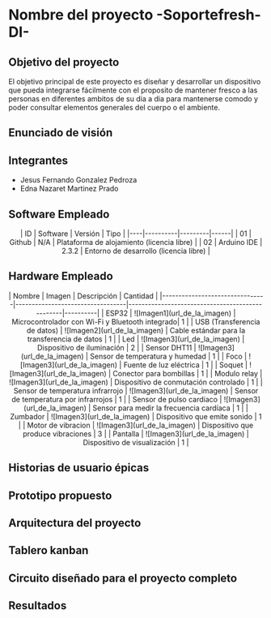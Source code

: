 # Nombre del proyecto -Soportefresh-DI-

## Objetivo del proyecto
El objetivo principal de este proyecto es diseñar y desarrollar un dispositivo que pueda integrarse fácilmente con el proposito de mantener fresco a las personas en  diferentes ambitos de su dia a dia para mantenerse comodo y poder consultar elementos generales del cuerpo o el ambiente.

## Enunciado de visión

## Integrantes
- Jesus Fernando Gonzalez Pedroza
- Edna Nazaret Martinez Prado

## Software Empleado
<div align="center">
| ID | Software | Versión | Tipo |
|----|----------|---------|------|
| 01 | Github | N/A | Plataforma de alojamiento (licencia libre) |
| 02 | Arduino IDE | 2.3.2 | Entorno de desarrollo (licencia libre) |
</div>

## Hardware Empleado
<div align="center">
  | Nombre                         | Imagen                           | Descripción                                     | Cantidad |
  |--------------------------------|----------------------------------|-------------------------------------------------|----------|
  | ESP32                          | ![Imagen1](url_de_la_imagen)    | Microcontrolador con Wi-Fi y Bluetooth integrado| 1        |
  | USB (Transferencia de datos)   | ![Imagen2](url_de_la_imagen)    | Cable estándar para la transferencia de datos   | 1        |
  | Led                            | ![Imagen3](url_de_la_imagen)    | Dispositivo de iluminación                      | 2        |
  | Sensor DHT11                   | ![Imagen3](url_de_la_imagen)    | Sensor de temperatura y humedad                 | 1        |
  | Foco                           | ![Imagen3](url_de_la_imagen)    | Fuente de luz eléctrica                         | 1        |
  | Soquet                         | ![Imagen3](url_de_la_imagen)    | Conector para bombillas                         | 1        |
  | Modulo relay                   | ![Imagen3](url_de_la_imagen)    | Dispositivo de conmutación controlado           | 1        |
  | Sensor de temperatura infrarrojo | ![Imagen3](url_de_la_imagen)  | Sensor de temperatura por infrarrojos           | 1        |
  | Sensor de pulso cardiaco       | ![Imagen3](url_de_la_imagen)    | Sensor para medir la frecuencia cardíaca        | 1        |
  | Zumbador                       | ![Imagen3](url_de_la_imagen)    | Dispositivo que emite sonido                    | 1        |
  | Motor de vibracion             | ![Imagen3](url_de_la_imagen)    | Dispositivo que produce vibraciones             | 3        |
  | Pantalla                       | ![Imagen3](url_de_la_imagen)    | Dispositivo de visualización                    | 1        |
</div>

## Historias de usuario épicas 

## Prototipo propuesto

## Arquitectura del proyecto

## Tablero kanban
  
## Circuito diseñado para el proyecto completo 

## Resultados
